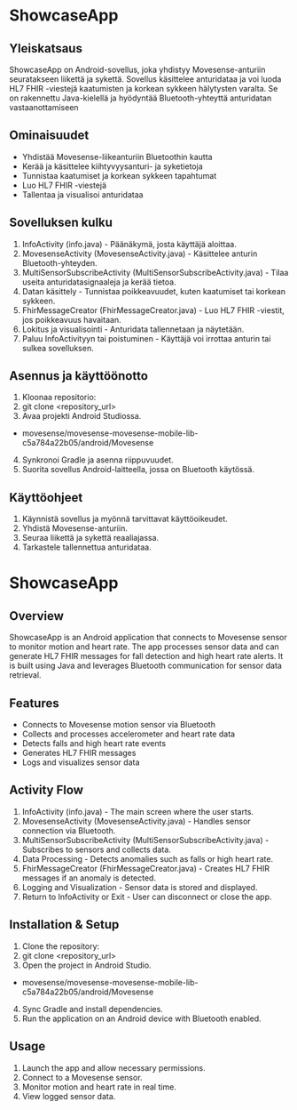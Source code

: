 
# ShowcaseApp

## Yleiskatsaus
ShowcaseApp on Android-sovellus, joka yhdistyy Movesense-anturiin seuratakseen liikettä ja sykettä. Sovellus käsittelee anturidataa ja voi luoda HL7 FHIR -viestejä kaatumisten ja korkean sykkeen hälytysten varalta. Se on rakennettu Java-kielellä ja hyödyntää Bluetooth-yhteyttä anturidatan vastaanottamiseen
## Ominaisuudet
-	Yhdistää Movesense-liikeanturiin Bluetoothin kautta
-	Kerää ja käsittelee kiihtyvyysanturi- ja syketietoja
-	Tunnistaa kaatumiset ja korkean sykkeen tapahtumat
-	Luo HL7 FHIR -viestejä
-	Tallentaa ja visualisoi anturidataa
## Sovelluksen kulku
1. InfoActivity (info.java) - Päänäkymä, josta käyttäjä aloittaa.
2. MovesenseActivity (MovesenseActivity.java) - Käsittelee anturin Bluetooth-yhteyden.
3. MultiSensorSubscribeActivity (MultiSensorSubscribeActivity.java) - Tilaa useita anturidatasignaaleja ja kerää tietoa.
4. Datan käsittely - Tunnistaa poikkeavuudet, kuten kaatumiset tai korkean sykkeen.
5. FhirMessageCreator (FhirMessageCreator.java) - Luo HL7 FHIR -viestit, jos poikkeavuus havaitaan.
6. Lokitus ja visualisointi - Anturidata tallennetaan ja näytetään.
7. Paluu InfoActivityyn tai poistuminen - Käyttäjä voi irrottaa anturin tai sulkea sovelluksen.
## Asennus ja käyttöönotto
1.	Kloonaa repositorio: 
2.	git clone <repository_url>
3.	Avaa projekti Android Studiossa. 
* movesense/movesense-movesense-mobile-lib-c5a784a22b05/android/Movesense
4.	Synkronoi Gradle ja asenna riippuvuudet.
5.	Suorita sovellus Android-laitteella, jossa on Bluetooth käytössä.
## Käyttöohjeet
1.	Käynnistä sovellus ja myönnä tarvittavat käyttöoikeudet.
2.	Yhdistä Movesense-anturiin.
3.	Seuraa liikettä ja sykettä reaaliajassa.
4.	Tarkastele tallennettua anturidataa.
# ShowcaseApp
## Overview
ShowcaseApp is an Android application that connects to Movesense sensor to monitor motion and heart rate. The app processes sensor data and can generate HL7 FHIR messages for fall detection and high heart rate alerts. It is built using Java and leverages Bluetooth communication for sensor data retrieval.
## Features
-	Connects to Movesense motion sensor via Bluetooth
-	Collects and processes accelerometer and heart rate data
-	Detects falls and high heart rate events
-	Generates HL7 FHIR messages
-	Logs and visualizes sensor data
## Activity Flow
1. InfoActivity (info.java) - The main screen where the user starts.
2. MovesenseActivity (MovesenseActivity.java) - Handles sensor connection via Bluetooth.
3. MultiSensorSubscribeActivity (MultiSensorSubscribeActivity.java) - Subscribes to sensors and collects data.
4. Data Processing - Detects anomalies such as falls or high heart rate.
5. FhirMessageCreator (FhirMessageCreator.java) - Creates HL7 FHIR messages if an anomaly is detected.
6. Logging and Visualization - Sensor data is stored and displayed.
7. Return to InfoActivity or Exit - User can disconnect or close the app.
## Installation & Setup
1.	Clone the repository: 
2.	git clone <repository_url>
3.	Open the project in Android Studio.
* movesense/movesense-movesense-mobile-lib-c5a784a22b05/android/Movesense
4.	Sync Gradle and install dependencies.
5.	Run the application on an Android device with Bluetooth enabled.
## Usage
1.	Launch the app and allow necessary permissions.
2.	Connect to a Movesense sensor.
3.	Monitor motion and heart rate in real time.
4.	View logged sensor data.


